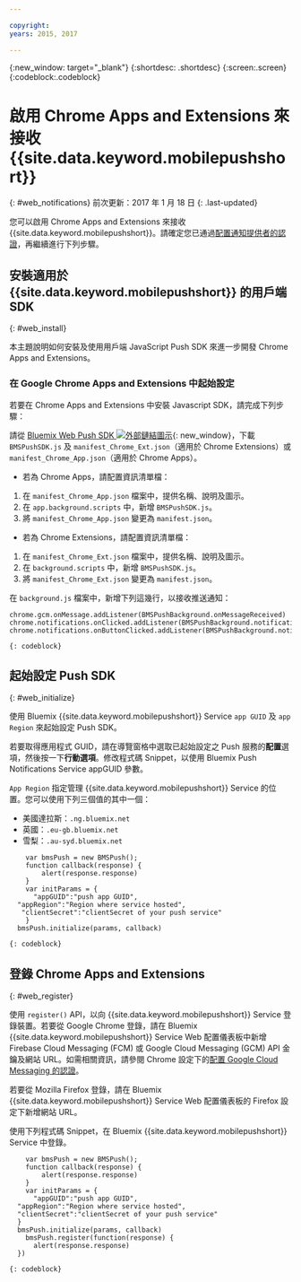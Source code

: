 ```yaml
---

copyright:
years: 2015, 2017

---
```


{:new_window: target="_blank"}
{:shortdesc: .shortdesc}
{:screen:.screen}
{:codeblock:.codeblock}

# 啟用 Chrome Apps and Extensions 來接收 {{site.data.keyword.mobilepushshort}}
{: #web_notifications}
前次更新：2017 年 1 月 18 日
{: .last-updated}

您可以啟用 Chrome Apps and Extensions 來接收 {{site.data.keyword.mobilepushshort}}。請確定您已通過[配置通知提供者的認證](t__main_push_config_provider.html)，再繼續進行下列步驟。

## 安裝適用於 {{site.data.keyword.mobilepushshort}} 的用戶端 SDK
{: #web_install}

本主題說明如何安裝及使用用戶端 JavaScript Push SDK 來進一步開發 Chrome Apps and Extensions。

### 在 Google Chrome Apps and Extensions 中起始設定

若要在 Chrome Apps and Extensions 中安裝 Javascript SDK，請完成下列步驟：

請從 [Bluemix Web Push SDK ![外部鏈結圖示](../../icons/launch-glyph.svg "外部鏈結圖示")](https://codeload.github.com/ibm-bluemix-mobile-services/bms-clientsdk-javascript-webpush/zip/master "外部鏈結圖示"){: new_window}，下載 `BMSPushSDK.js` 及 `manifest_Chrome_Ext.json`（適用於 Chrome Extensions）或 `manifest_Chrome_App.json`（適用於 Chrome Apps）。



- 若為 Chrome Apps，請配置資訊清單檔：
 1. 在 `manifest_Chrome_App.json` 檔案中，提供名稱、說明及圖示。
 2. 在 `app.background.scripts` 中，新增 `BMSPushSDK.js`。
 3. 將 `manifest_Chrome_App.json` 變更為 `manifest.json`。

- 若為 Chrome Extensions，請配置資訊清單檔：
 1. 在 `manifest_Chrome_Ext.json` 檔案中，提供名稱、說明及圖示。
 2. 在 `background.scripts` 中，新增 `BMSPushSDK.js`。
 3. 將 `manifest_Chrome_Ext.json` 變更為 `manifest.json`。

在 `background.js` 檔案中，新增下列這幾行，以接收推送通知： 
```
chrome.gcm.onMessage.addListener(BMSPushBackground.onMessageReceived)
chrome.notifications.onClicked.addListener(BMSPushBackground.notification_onClicked);
chrome.notifications.onButtonClicked.addListener(BMSPushBackground.notifiation_buttonClicked); 
```
	{: codeblock}



## 起始設定 Push SDK 
{: #web_initialize}

使用 Bluemix {{site.data.keyword.mobilepushshort}} Service `app GUID` 及 `app Region` 來起始設定 Push SDK。  

若要取得應用程式 GUID，請在導覽窗格中選取已起始設定之 Push 服務的**配置**選項，然後按一下**行動選項**。修改程式碼 Snippet，以使用 Bluemix Push Notifications Service appGUID 參數。

`App Region` 指定管理 {{site.data.keyword.mobilepushshort}} Service 的位置。您可以使用下列三個值的其中一個：

 - 美國達拉斯：`.ng.bluemix.net`
 - 英國：`.eu-gb.bluemix.net`
 - 雪梨：`.au-syd.bluemix.net`

```
    var bmsPush = new BMSPush();
    function callback(response) {
        alert(response.response)
    }
    var initParams = {
      "appGUID":"push app GUID",
  "appRegion":"Region where service hosted",
   "clientSecret":"clientSecret of your push service"
    }
  bmsPush.initialize(params, callback)
```
	{: codeblock}

## 登錄 Chrome Apps and Extensions
{: #web_register}

使用 `register()` API，以向 {{site.data.keyword.mobilepushshort}} Service 登錄裝置。若要從 Google Chrome 登錄，請在 Bluemix {{site.data.keyword.mobilepushshort}} Service Web 配置儀表板中新增 Firebase Cloud Messaging (FCM) 或 Google Cloud Messaging (GCM) API 金鑰及網站 URL。如需相關資訊，請參閱 Chrome 設定下的[配置 Google Cloud Messaging 的認證](t_push_provider_android.html)。

若要從 Mozilla Firefox 登錄，請在 Bluemix {{site.data.keyword.mobilepushshort}} Service Web 配置儀表板的 Firefox 設定下新增網站 URL。

使用下列程式碼 Snippet，在 Bluemix {{site.data.keyword.mobilepushshort}} Service 中登錄。
```
    var bmsPush = new BMSPush();
    function callback(response) {
        alert(response.response)
    }
    var initParams = {
      "appGUID":"push app GUID",
  "appRegion":"Region where service hosted",
  "clientSecret":"clientSecret of your push service"
  }
  bmsPush.initialize(params, callback)
    bmsPush.register(function(response) {
      alert(response.response)
  })
```
    {: codeblock}




